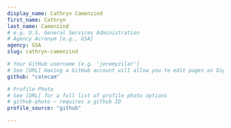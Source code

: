 ```yaml
---
display_name: Cathryn Camenzind
first_name: Cathryn
last_name: Camenzind
# e.g. U.S. General Services Administration
# Agency Acronym [e.g., GSA]
agency: GSA
slug: cathryn-camenzind

# Your GitHub username [e.g. 'jeremyzilar']
# See [URL] Having a GitHub account will allow you to edit pages on DigitalGov. The image used in your GitHub account can also be used to populate your digital.gov profile photo.
github: "catecam"

# Profile Photo
# See [URL] for a full list of profile photo options
# github-photo — requires a github ID
profile_source: "github"

---
```


